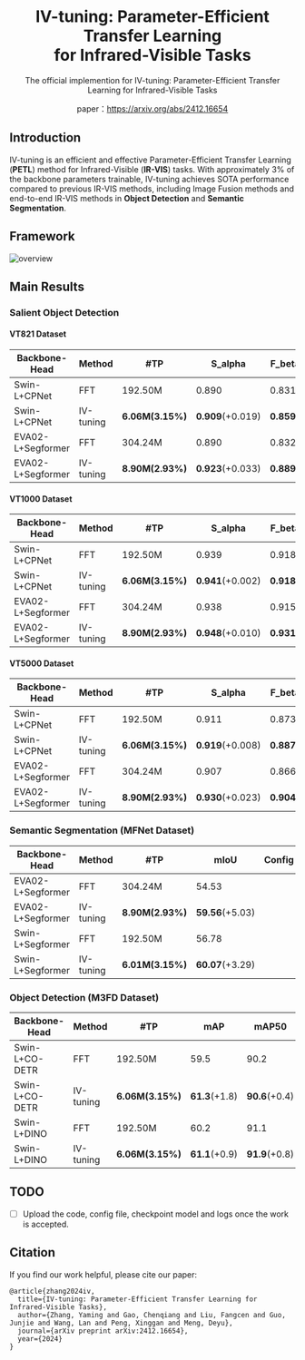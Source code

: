<div align="center">
<h1>IV-tuning: Parameter-Efficient Transfer Learning <br>
for Infrared-Visible Tasks</h1>


The official implemention for IV-tuning: Parameter-Efficient Transfer Learning for Infrared-Visible Tasks

paper：https://arxiv.org/abs/2412.16654
</div>

## Introduction

IV-tuning is an efficient and effective Parameter-Efficient Transfer Learning (**PETL**) method for Infrared-Visible (**IR-VIS**) tasks. With approximately 3% of the backbone parameters trainable, IV-tuning achieves SOTA performance compared to previous IR-VIS methods, including Image Fusion methods and end-to-end IR-VIS methods in **Object Detection** and **Semantic Segmentation**.

## Framework

![overview](https://github.com/user-attachments/assets/9103a458-0b34-4ea3-acf5-8ad0d3740ccf)

## Main Results

### Salient Object Detection

#### VT821 Dataset

| Backbone-Head     | Method    | #TP               | S_alpha           | F_beta_weight     | E_m               | MAE               | Config | CKPT | Logs |
| ----------------  | --------- | ----------------- | ----------------- | --------------    | ----------------- | ----------------- | ------ | ---- | ---- |
| Swin-L+CPNet      | FFT       | 192.50M           | 0.890             | 0.831             | 0.917             | 0.033             |        |      |      |
| Swin-L+CPNet      | IV-tuning | **6.06M(3.15%)**  | **0.909**(+0.019) | **0.859**(+0.028) | **0.938**(+0.021) | **0.027**(-0.006) |        |      |      |
| EVA02-L+Segformer | FFT       | 304.24M           | 0.890             | 0.832             | 0.915             | 0.034             |        |      |      |
| EVA02-L+Segformer | IV-tuning | **8.90M(2.93%)**  | **0.923**(+0.033) | **0.889**(+0.057) | **0.952**(+0.037) | **0.022**(-0.012) |        |      |      |

#### VT1000 Dataset

| Backbone-Head     | Method    | #TP               | S_alpha           | F_beta_weight     | E_m               | MAE               | Config | CKPT | Logs |
| ----------------  | --------- | ----------------- | ----------------- | --------------    | ----------------- | ----------------- | ------ | ---- | ---- |
| Swin-L+CPNet      | FFT       | 192.50M           | 0.939             | 0.918             | 0.966             | 0.015             |        |      |      |
| Swin-L+CPNet      | IV-tuning | **6.06M(3.15%)**  | **0.941**(+0.002) | **0.918**(+0.000) | **0.965**(-0.001) | **0.015**(-0.000) |        |      |      |
| EVA02-L+Segformer | FFT       | 304.24M           | 0.938             | 0.915             | 0.959             | 0.017             |        |      |      |
| EVA02-L+Segformer | IV-tuning | **8.90M(2.93%)**  | **0.948**(+0.010) | **0.931**(+0.016) | **0.975**(+0.016) | **0.013**(-0.004) |        |      |      |

#### VT5000 Dataset

| Backbone-Head     | Method    | #TP               | S_alpha           | F_beta_weight     | E_m               | MAE               | Config | CKPT | Logs |
| ----------------  | --------- | ----------------- | ----------------- | --------------    | ----------------- | ----------------- | ------ | ---- | ---- |
| Swin-L+CPNet      | FFT       | 192.50M           | 0.911             | 0.873             | 0.949             | 0.025             |        |      |      |
| Swin-L+CPNet      | IV-tuning | **6.06M(3.15%)**  | **0.919**(+0.008) | **0.887**(+0.014) | **0.959**(+0.010) | **0.021**(-0.004) |        |      |      |
| EVA02-L+Segformer | FFT       | 304.24M           | 0.907             | 0.866             | 0.943             | 0.026             |        |      |      |
| EVA02-L+Segformer | IV-tuning | **8.90M(2.93%)**  | **0.930**(+0.023) | **0.904**(+0.038) | **0.966**(+0.023) | **0.019**(-0.007) |        |      |      |

### Semantic Segmentation (MFNet Dataset)

| Backbone-Head     | Method    | #TP               | mIoU              | Config | CKPT | Logs |
| ----------------  | --------- | ----------------- | ----------------- | ------ | ---- | ---- |
| EVA02-L+Segformer | FFT       | 304.24M           | 54.53             |        |      |      |
| EVA02-L+Segformer | IV-tuning | **8.90M(2.93%)**  | **59.56**(+5.03)  |        |      |      |
| Swin-L+Segformer  | FFT       | 192.50M           | 56.78             |        |      |      |
| Swin-L+Segformer  | IV-tuning | **6.01M(3.15%)**  | **60.07**(+3.29)  |        |      |      |

### Object Detection (M3FD Dataset)

| Backbone-Head  | Method    | #TP               | mAP             | mAP50           | mAP75           | Config | CKPT | Logs |
| ---------------| --------- | ----------------- | --------------- | --------------- | --------------- | ------ | ---- | ---- |
| Swin-L+CO-DETR | FFT       | 192.50M           | 59.5            | 90.2            | 62.5            |        |      |      |
| Swin-L+CO-DETR | IV-tuning | **6.06M(3.15%)**  | **61.3**(+1.8)  | **90.6**(+0.4)  | **65.2**(+2.7)  |        |      |      |
| Swin-L+DINO    | FFT       | 192.50M           | 60.2            | 91.1            | 64.1            |        |      |      |
| Swin-L+DINO    | IV-tuning | **6.06M(3.15%)**  | **61.1**(+0.9)  | **91.9**(+0.8)  | **66.0**(+1.9)  |        |      |      |




## TODO
- [ ] Upload the code, config file, checkpoint model and logs once the work is accepted.

## Citation
If you find our work helpful, please cite our paper:

```
@article{zhang2024iv,
  title={IV-tuning: Parameter-Efficient Transfer Learning for Infrared-Visible Tasks},
  author={Zhang, Yaming and Gao, Chenqiang and Liu, Fangcen and Guo, Junjie and Wang, Lan and Peng, Xinggan and Meng, Deyu},
  journal={arXiv preprint arXiv:2412.16654},
  year={2024}
}
```


